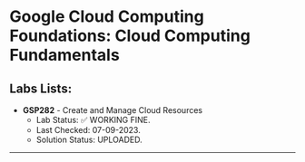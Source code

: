 # Google Cloud Computing Foundations: Cloud Computing Fundamentals

## Labs Lists:

- **GSP282** - Create and Manage Cloud Resources
  - Lab Status: ✅ WORKING FINE.
  - Last Checked: 07-09-2023.
  - Solution Status: UPLOADED.
---
